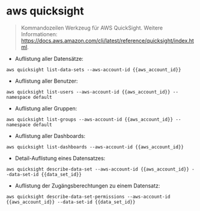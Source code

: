 # aws quicksight

> Kommandozeilen Werkzeug für AWS QuickSight.
> Weitere Informationen: <https://docs.aws.amazon.com/cli/latest/reference/quicksight/index.html>.

- Auflistung aller Datensätze:

`aws quicksight list-data-sets --aws-account-id {{aws_account_id}}`

- Auflistung aller Benutzer:

`aws quicksight list-users --aws-account-id {{aws_account_id}} --namespace default`

- Auflistung aller Gruppen:

`aws quicksight list-groups --aws-account-id {{aws_account_id}} --namespace default`

- Auflistung aller Dashboards:

`aws quicksight list-dashboards --aws-account-id {{aws_account_id}}`

- Detail-Auflistung eines Datensatzes:

`aws quicksight describe-data-set --aws-account-id {{aws_account_id}} --data-set-id {{data_set_id}}`

- Auflistung der Zugängsberechtungen zu einem Datensatz:

`aws quicksight describe-data-set-permissions --aws-account-id {{aws_account_id}} --data-set-id {{data_set_id}}`
